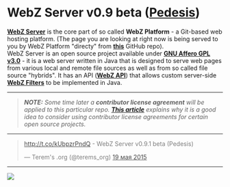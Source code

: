 # WebZ Server v0.9 beta ([Pedesis](https://www.pinterest.com/terems_org/pedesis-from-ancient-greek-a-leaping/))

[**WebZ Server**](https://github.com/terems-org/webz-server) is the core part of so called **WebZ Platform** -
a Git-based web hosting platform. (The page you are looking at right now is being served to you by WebZ Platform "directy" from
[**this**](https://github.com/terems-org/webz-server#webz-server-v09-beta-pedesis) GitHub repo).  
WebZ Server is an open source project available under
[**GNU Affero GPL v3.0**](http://www.gnu.org/licenses/agpl-3.0) - it is a web server written in Java that is designed to serve web pages from various local and remote file sources as well as from so called
file source "hybrids". It has an API ([**WebZ API**](https://github.com/terems-org/webz-api)) that allows custom server-side
[**WebZ Filters**](https://github.com/terems-org/webz-api/blob/master/src/main/java/org/terems/webz/WebzFilter.java)
to be implemented in Java.

---

> ***NOTE:*** *Some time later a* ***contributor license agreement*** *will be applied to this particular repo.*
> [***This article***](https://julien.ponge.org/blog/in-defense-of-contributor-license-agreements/)
> *explains why it is a good idea to consider using contributor license agreements for certain open source projects.*

---

<style>
  .twitter-tweet {
    //background: rgba(80, 84, 40, 0.85);
    opacity: 0.8;
  }
</style>

<blockquote class="twitter-tweet" lang="ru"><p lang="ht" dir="ltr"><a href="http://t.co/kUbpzrPndQ">http://t.co/kUbpzrPndQ</a> - WebZ Server v0.9.1 beta (Pedesis)</p>&mdash; Terem&#39;s .org (@terems_org) <a href="https://twitter.com/terems_org/status/600490287299952641">19 мая 2015</a></blockquote>
<script async src="//platform.twitter.com/widgets.js" charset="utf-8"></script>

---

<a href="//ru.pinterest.com/pin/create/button/?url=http%3A%2F%2Fwww.flickr.com%2Fphotos%2Fkentbrew%2F6851755809%2F&media=http%3A%2F%2Ffarm8.staticflickr.com%2F7027%2F6851755809_df5b2051c9_z.jpg&description=%D0%A1%D0%BB%D0%B5%D0%B4%D1%83%D1%8E%D1%89%D0%B0%D1%8F%20%D0%BE%D1%81%D1%82%D0%B0%D0%BD%D0%BE%D0%B2%D0%BA%D0%B0%3A%20Pinterest" data-pin-do="buttonPin" data-pin-config="above" data-pin-color="red" data-pin-height="28"><img src="//assets.pinterest.com/images/pidgets/pinit_fg_en_rect_red_28.png" /></a>
<!-- Please call pinit.js only once per page -->
<script type="text/javascript" async defer src="//assets.pinterest.com/js/pinit.js"></script>
